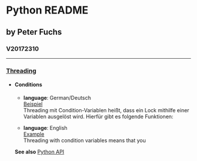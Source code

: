 # Python README
## by Peter Fuchs
### V20172310

---

### [Threading](threading/)

 * #### Conditions
    * **language**: German/Deutsch<br>
    [Beispiel](threading/condition_variable_de.py)<br>
    Threading mit Condition-Variablen heißt, dass ein Lock mithilfe einer Variablen ausgelöst wird.
    Hierfür gibt es folgende Funktionen:
    
    * **language**: English<br>
    [Example](threading/condition_variable.py)<br>
    Threading with condition variables means that you
        
    **See also**
    [Python API](https://docs.python.org/2/library/threading.html#condition-objects)
   

